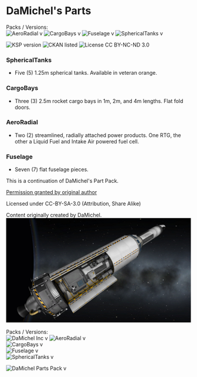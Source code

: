 <!-- Readme.md v1.2.0.0
DaMichel's Parts (DMP)
created: 17 Jul 18
updated: 17 Feb 2020 -->

# DaMichel's Parts
Packs / Versions:  
![AeroRadial v](https://img.shields.io/endpoint?url=https://raw.githubusercontent.com/zer0Kerbal/AeroRadial/master/json/mod.json) ![CargoBays v](https://img.shields.io/endpoint?url=https://raw.githubusercontent.com/zer0Kerbal/CargoBays/master/json/mod.json) ![Fuselage v](https://img.shields.io/endpoint?url=https://raw.githubusercontent.com/zer0Kerbal/Fuselage/master/json/mod.json) ![SphericalTanks v](https://img.shields.io/endpoint?url=https://raw.githubusercontent.com/zer0Kerbal/SphericalTanks/master/json/mod.json)

 ![KSP version](https://img.shields.io/endpoint?url=https%3A%2F%2Fraw.githubusercontent.com%2Fzer0Kerbal%2FDaMichel%2Fmaster%2Fjson%2Fksp.json) ![CKAN listed](https://img.shields.io/badge/CKAN-DaMichel-brightgreen.svg) ![License CC BY-NC-ND 3.0](https://img.shields.io/endpoint?url=https%3A%2F%2Fraw.githubusercontent.com%2Fzer0Kerbal%2FDaMichel%2Fmaster%2Fjson%2Flicense.json)
 
 ### SphericalTanks
 - Five (5) 1.25m spherical tanks. Available in veteran orange.
 ### CargoBays
 - Three (3) 2.5m rocket cargo bays in 1m, 2m, and 4m lengths. Flat fold doors.
 ### AeroRadial
 - Two (2) streamlined, radially attached power products. One RTG, the other a Liquid Fuel and Intake Air powered fuel cell.
 ### Fuselage
 - Seven (7) flat fuselage pieces.
 
This is a continuation of DaMichel's Part Pack.

[Permission granted by original author](http://forum.kerbalspaceprogram.com/index.php?/topic/55842-partswip-damichels-partsfuselage-r2-2222015/&do=findComment&comment=2568712)

Licensed under CC-BY-SA-3.0 (Attribution, Share Alike)

Content originally created by DaMichel.
![Hero](https://raw.githubusercontent.com/zer0Kerbal/DaMichel/1.1.0.0/Images/12-CargoBay.jpg)


Packs / Versions:  
![DaMichel Inc v](https://img.shields.io/endpoint?url=https://raw.githubusercontent.com/zer0Kerbal/DaMichel/master/json/mod.json) 
![AeroRadial v](https://img.shields.io/endpoint?url=https://raw.githubusercontent.com/zer0Kerbal/DMAeroRadial/master/json/mod.json)  
![CargoBays v](https://img.shields.io/endpoint?url=https://raw.githubusercontent.com/zer0Kerbal/DMCargoBays/master/json/mod.json)  
![Fuselage v](https://img.shields.io/endpoint?url=https://raw.githubusercontent.com/zer0Kerbal/DMFuselage/master/json/mod.json)  
![SphericalTanks v](https://img.shields.io/endpoint?url=https://raw.githubusercontent.com/zer0Kerbal/DMSphericalTanks/master/json/mod.json)  


![DaMichel Parts Pack v](https://img.shields.io/endpoint?url=https://raw.githubusercontent.com/zer0Kerbal/DaMichelPartsPack/master/json/mod.json) 

<!-- CC BY-NC-ND 3.0 Unported by zer0Kerbal-->
 
